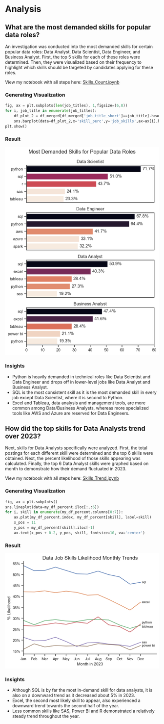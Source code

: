 # Analysis
## What are the most demanded skills for popular data roles?
An investigation was conducted into the most demanded skills for certain popular data roles: Data Analyst, Data Scientist, Data Engineer, and Business Analyst. First, the top 5 skills for each of these roles were determined. Then, they were visualized based on their frequency to highlight which skills should be targeted by candidates applying for these roles.

View my notebook with all steps here: 
[Skills_Count.ipynb](Final_Project/Skills_Count.ipynb)

### Generating Visualization
```python
fig, ax = plt.subplots(len(job_titles), 1,figsize=(6,8))
for i, job_title in enumerate(job_titles):
    df_plot_2 = df_merged[df_merged['job_title_short']==job_title].head(5)
    sns.barplot(data=df_plot_2,x='skill_perc',y='job_skills',ax=ax[i],hue='skill_perc',palette='rocket_r')
plt.show()
```
### Result
![Visualization of Top Skills for Data Jobs](Final_Project/Images/skill_demand_chart.png)

### Insights
- Python is heavily demanded in technical roles like Data Scientist and Data Engineer and drops off in lower-level jobs like Data Analyst and Business Analyst.
- SQL is the most consistent skill as it is the most demanded skill in every job except Data Scientist, where it is second to Python.
- Excel and Tableau, data analysis and management tools, are more common among Data/Business Analysts, whereas more specialized tools like AWS and Azure are reserved for Data Engineers.

## How did the top skills for Data Analysts trend over 2023?
Next, skills for Data Analysts specifically were analyzed. First, the total postings for each different skill were determined and the top 6 skills were obtained. Next, the percent likelihood of those skills appearing was calculated. Finally, the top 6 Data Analyst skills were graphed based on month to demonstrate how their demand fluctuated in 2023.

View my notebook with all steps here: 
[Skills_Trend.ipynb](Final_Project/Skills_Trend.ipynb)

### Generating Visualization
```python
fig, ax = plt.subplots()
sns.lineplot(data=my_df_percent.iloc[:,:6])
for i, skill in enumerate(my_df_percent.columns[0:7]):
    ax.plot(my_df_percent.index, my_df_percent[skill], label=skill)
    x_pos = 11
    y_pos = my_df_percent[skill].iloc[-1]
    ax.text(x_pos + 0.2, y_pos, skill, fontsize=10, va='center')
```
### Result
![Visualization of Top Skills Trends for Data Analysts](Final_Project\Images\real_skill_trend_chart.png)

### Insights
- Although SQL is by far the most in-demand skill for data analysts, it is also on a downward trend as it decreased about 5% in 2023.
- Excel, the second most likely skill to appear, also experienced a downward trend towards the second half of the year.
- Less common skills like SAS, Power BI and R demonstrated a relatively steady trend throughout the year.